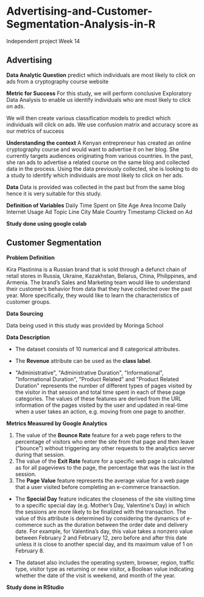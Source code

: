 # Advertising-and-Customer-Segmentation-Analysis-in-R
Independent project Week 14

## Advertising

**Data Analytic Question**
predict which individuals are most likely to click on ads from a cryptography course website

**Metric for Success**
For this study, we will perform conclusive Exploratory Data Analysis to enable us identify individuals who are most likely to click on ads.

We will then create various classification models to predict which individuals will click on ads. We use confusion matrix and accuracy score as our metrics of success

**Understanding the context**
A Kenyan entrepreneur has created an online cryptography course and would want to advertise it on her blog. She currently targets audiences originating from various countries. In the past, she ran ads to advertise a related course on the same blog and collected data in the process. Using the data previously collected, she is looking to do a study to identify which individuals are most likely to click on her ads.

**Data**
Data is provided was collected in the past but from the same blog hence it is very suitable for this study.

**Definition of Variables** 
Daily Time Spent on Site
Age
Area
Income
Daily Internet Usage
Ad Topic Line
City
Male
Country
Timestamp
Clicked on Ad

**Study done using google colab**

## Customer Segmentation
**Problem Definition**

Kira Plastinina is a Russian brand that is sold through a defunct chain of retail stores in Russia, Ukraine, Kazakhstan, Belarus, China, Philippines, and Armenia. The brand’s Sales and Marketing team would like to understand their customer’s behavior from data that they have collected over the past year. More specifically, they would like to learn the characteristics of customer groups.

**Data Sourcing**

Data being used in this study was provided by Moringa School

**Data Description**

* The dataset consists of 10 numerical and 8 categorical attributes.

* The **Revenue** attribute can be used as the **class label**.

* "Administrative", "Administrative Duration", "Informational", "Informational Duration", "Product Related" and "Product Related Duration" represents the number of different types of pages visited by the visitor in that session and total time spent in each of these page categories. The values of these features are derived from the URL information of the pages visited by the user and updated in real-time when a user takes an action, e.g. moving from one page to another. 

**Metrics Measured by Google Analytics**

1. The value of the **Bounce Rate** feature for a web page refers to the percentage of visitors who enter the site from that page and then leave ("bounce") without triggering any other requests to the analytics server during that session. 
2. The value of the **Exit Rate** feature for a specific web page is calculated as for all pageviews to the page, the percentage that was the last in the session.
3. The **Page Value** feature represents the average value for a web page that a user visited before completing an e-commerce transaction.


* The **Special Day** feature indicates the closeness of the site visiting time to a specific special day (e.g. Mother’s Day, Valentine's Day) in which the sessions are more likely to be finalized with the transaction. The value of this attribute is determined by considering the dynamics of e-commerce such as the duration between the order date and delivery date. For example, for Valentina’s day, this value takes a nonzero value between February 2 and February 12, zero before and after this date unless it is close to another special day, and its maximum value of 1 on February 8.

* The dataset also includes the operating system, browser, region, traffic type, visitor type as returning or new visitor, a Boolean value indicating whether the date of the visit is weekend, and month of the year.


**Study done in RStudio**
